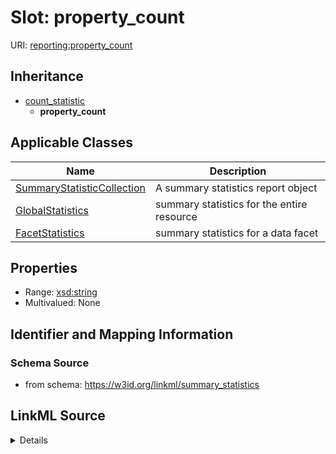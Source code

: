 # Slot: property_count

URI: [reporting:property_count](https://w3id.org/linkml/reportproperty_count)




## Inheritance

* [count_statistic](count_statistic.md)
    * **property_count**





## Applicable Classes

| Name | Description |
| --- | --- |
[SummaryStatisticCollection](SummaryStatisticCollection.md) | A summary statistics report object
[GlobalStatistics](GlobalStatistics.md) | summary statistics for the entire resource
[FacetStatistics](FacetStatistics.md) | summary statistics for a data facet






## Properties

* Range: [xsd:string](http://www.w3.org/2001/XMLSchema#string)
* Multivalued: None







## Identifier and Mapping Information







### Schema Source


* from schema: https://w3id.org/linkml/summary_statistics




## LinkML Source

<details>
```yaml
name: property_count
from_schema: https://w3id.org/linkml/summary_statistics
rank: 1000
is_a: count_statistic
alias: property_count
owner: SummaryStatisticCollection
domain_of:
- SummaryStatisticCollection
slot_group: property_statistic_group
range: string

```
</details>